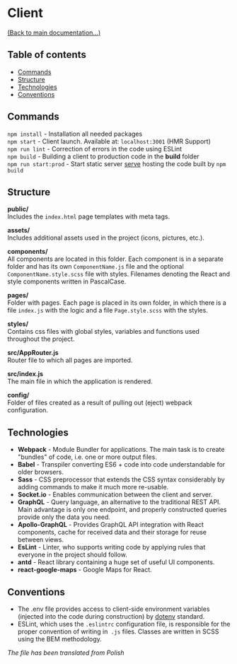 # Client
[(Back to main documentation...)](../README.md)

## Table of contents
* [Commands](#commands)
* [Structure](#structure)
* [Technologies](#technologies)
* [Conventions](#conventions)

## Commands
`npm install` - Installation all needed packages </br>
`npm start` - Client launch. Available at: `localhost:3001` (HMR Support) </br>
`npm run lint` - Correction of errors in the code using ESLint </br>
`npm build` - Building a client to production code in the **build** folder </br>
`npm run start:prod` - Start static server [serve](https://github.com/zeit/serve) hosting the code built by `npm build`

## Structure

**public/**</br>
Includes the `index.html` page templates with meta tags.

**assets/**</br>
Includes additional assets used in the project (icons, pictures, etc.).

**components/**</br>
All components are located in this folder. Each component is in a separate folder and has its own `ComponentName.js` file and the  optional `ComponentName.style.scss` file with styles. Filenames denoting the React and style components written in PascalCase.

**pages/**</br>
Folder with pages. Each page is placed in its own folder, in which there is a file `index.js` with the logic and a file `Page.style.scss` with the styles.

**styles/**</br>
Contains css files with global styles, variables and functions used throughout the project.

**src/AppRouter.js**</br>
Router file to which all pages are imported.

**src/index.js**</br>
The main file in which the application is rendered.

**config/**</br>
Folder of files created as a result of pulling out (eject) webpack configuration.

## Technologies
- **Webpack** - Module Bundler for applications. The main task is to create "bundles" of code, i.e. one or more output files.
- **Babel** - Transpiler converting ES6 + code into code understandable for older browsers.
- **Sass** - CSS preprocessor that extends the CSS syntax considerably by adding commands to make it much more re-usable.
- **Socket.io** - Enables communication between the client and server.
- **GraphQL** - Query language, an alternative to the traditional REST API. Main advantage is only one endpoint, and properly constructed queries provide only the data you need.
- **Apollo-GraphQL** - Provides GraphQL API integration with React components, cache for received data and their storage for reuse between views.
- **EsLint** - Linter, who supports writing code by applying rules that everyone in the project should follow.
- **antd** - React library containing a huge set of useful UI components.
- **react-google-maps** - Google Maps for React.

## Conventions
- The .env file provides access to client-side environment variables (injected into the code during construction) by [dotenv](https://github.com/motdotla/dotenv#readme) standard.
- ESLint, which uses the `.eslintrc` configuration file, is responsible for the proper convention of writing in` .js` files. Classes are written in SCSS using the BEM methodology.

*The file has been translated from Polish*